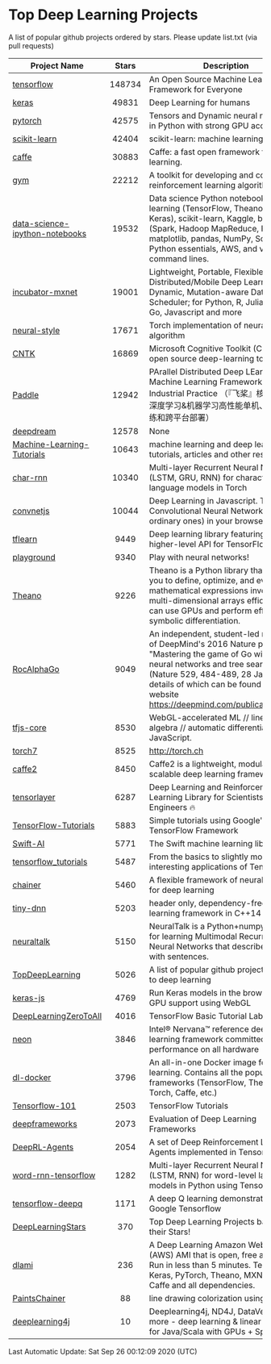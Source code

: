 # Top Deep Learning Projects
A list of popular github projects ordered by stars.
Please update list.txt (via pull requests)

|Project Name| Stars | Description |
| ---------- |:-----:| ----------- |
| [tensorflow](https://github.com/tensorflow/tensorflow) | 148734 | An Open Source Machine Learning Framework for Everyone |
| [keras](https://github.com/keras-team/keras) | 49831 | Deep Learning for humans |
| [pytorch](https://github.com/pytorch/pytorch) | 42575 | Tensors and Dynamic neural networks in Python with strong GPU acceleration |
| [scikit-learn](https://github.com/scikit-learn/scikit-learn) | 42404 | scikit-learn: machine learning in Python |
| [caffe](https://github.com/BVLC/caffe) | 30883 | Caffe: a fast open framework for deep learning. |
| [gym](https://github.com/openai/gym) | 22212 | A toolkit for developing and comparing reinforcement learning algorithms. |
| [data-science-ipython-notebooks](https://github.com/donnemartin/data-science-ipython-notebooks) | 19532 | Data science Python notebooks: Deep learning (TensorFlow, Theano, Caffe, Keras), scikit-learn, Kaggle, big data (Spark, Hadoop MapReduce, HDFS), matplotlib, pandas, NumPy, SciPy, Python essentials, AWS, and various command lines. |
| [incubator-mxnet](https://github.com/apache/incubator-mxnet) | 19001 | Lightweight, Portable, Flexible Distributed/Mobile Deep Learning with Dynamic, Mutation-aware Dataflow Dep Scheduler; for Python, R, Julia, Scala, Go, Javascript and more |
| [neural-style](https://github.com/jcjohnson/neural-style) | 17671 | Torch implementation of neural style algorithm |
| [CNTK](https://github.com/microsoft/CNTK) | 16869 | Microsoft Cognitive Toolkit (CNTK), an open source deep-learning toolkit |
| [Paddle](https://github.com/PaddlePaddle/Paddle) | 12942 | PArallel Distributed Deep LEarning: Machine Learning Framework from Industrial Practice （『飞桨』核心框架，深度学习&机器学习高性能单机、分布式训练和跨平台部署） |
| [deepdream](https://github.com/google/deepdream) | 12578 | None |
| [Machine-Learning-Tutorials](https://github.com/ujjwalkarn/Machine-Learning-Tutorials) | 10643 | machine learning and deep learning tutorials, articles and other resources  |
| [char-rnn](https://github.com/karpathy/char-rnn) | 10340 | Multi-layer Recurrent Neural Networks (LSTM, GRU, RNN) for character-level language models in Torch |
| [convnetjs](https://github.com/karpathy/convnetjs) | 10044 | Deep Learning in Javascript. Train Convolutional Neural Networks (or ordinary ones) in your browser. |
| [tflearn](https://github.com/tflearn/tflearn) | 9449 | Deep learning library featuring a higher-level API for TensorFlow. |
| [playground](https://github.com/tensorflow/playground) | 9340 | Play with neural networks! |
| [Theano](https://github.com/Theano/Theano) | 9226 | Theano is a Python library that allows you to define, optimize, and evaluate mathematical expressions involving multi-dimensional arrays efficiently. It can use GPUs and perform efficient symbolic differentiation. |
| [RocAlphaGo](https://github.com/Rochester-NRT/RocAlphaGo) | 9049 | An independent, student-led replication of DeepMind's 2016 Nature publication, "Mastering the game of Go with deep neural networks and tree search" (Nature 529, 484-489, 28 Jan 2016), details of which can be found on their website https://deepmind.com/publications.html. |
| [tfjs-core](https://github.com/tensorflow/tfjs-core) | 8530 | WebGL-accelerated ML // linear algebra // automatic differentiation for JavaScript. |
| [torch7](https://github.com/torch/torch7) | 8525 | http://torch.ch |
| [caffe2](https://github.com/facebookarchive/caffe2) | 8450 | Caffe2 is a lightweight, modular, and scalable deep learning framework. |
| [tensorlayer](https://github.com/tensorlayer/tensorlayer) | 6287 | Deep Learning and Reinforcement Learning Library for Scientists and Engineers 🔥 |
| [TensorFlow-Tutorials](https://github.com/nlintz/TensorFlow-Tutorials) | 5883 | Simple tutorials using Google's TensorFlow Framework |
| [Swift-AI](https://github.com/Swift-AI/Swift-AI) | 5771 | The Swift machine learning library. |
| [tensorflow_tutorials](https://github.com/pkmital/tensorflow_tutorials) | 5487 | From the basics to slightly more interesting applications of Tensorflow |
| [chainer](https://github.com/chainer/chainer) | 5460 | A flexible framework of neural networks for deep learning |
| [tiny-dnn](https://github.com/tiny-dnn/tiny-dnn) | 5203 | header only, dependency-free deep learning framework in C++14 |
| [neuraltalk](https://github.com/karpathy/neuraltalk) | 5150 | NeuralTalk is a Python+numpy project for learning Multimodal Recurrent Neural Networks that describe images with sentences. |
| [TopDeepLearning](https://github.com/aymericdamien/TopDeepLearning) | 5026 | A list of popular github projects related to deep learning |
| [keras-js](https://github.com/transcranial/keras-js) | 4769 | Run Keras models in the browser, with GPU support using WebGL |
| [DeepLearningZeroToAll](https://github.com/hunkim/DeepLearningZeroToAll) | 4016 | TensorFlow Basic Tutorial Labs |
| [neon](https://github.com/NervanaSystems/neon) | 3846 | Intel® Nervana™ reference deep learning framework committed to best performance on all hardware |
| [dl-docker](https://github.com/floydhub/dl-docker) | 3796 | An all-in-one Docker image for deep learning. Contains all the popular DL frameworks (TensorFlow, Theano, Torch, Caffe, etc.) |
| [Tensorflow-101](https://github.com/sjchoi86/Tensorflow-101) | 2503 | TensorFlow Tutorials |
| [deepframeworks](https://github.com/zer0n/deepframeworks) | 2073 | Evaluation of Deep Learning Frameworks |
| [DeepRL-Agents](https://github.com/awjuliani/DeepRL-Agents) | 2054 | A set of Deep Reinforcement Learning Agents implemented in Tensorflow. |
| [word-rnn-tensorflow](https://github.com/hunkim/word-rnn-tensorflow) | 1282 | Multi-layer Recurrent Neural Networks (LSTM, RNN) for word-level language models in Python using TensorFlow. |
| [tensorflow-deepq](https://github.com/siemanko/tensorflow-deepq) | 1171 | A deep Q learning demonstration using Google Tensorflow |
| [DeepLearningStars](https://github.com/hunkim/DeepLearningStars) | 370 | Top Deep Learning Projects based on their Stars! |
| [dlami](https://github.com/ritchieng/dlami) | 236 | A Deep Learning Amazon Web Service (AWS) AMI that is open, free and works. Run in less than 5 minutes. TensorFlow, Keras, PyTorch, Theano, MXNet, CNTK, Caffe and all dependencies. |
| [PaintsChainer](https://github.com/taizan/PaintsChainer) | 88 | line drawing colorization using chainer |
| [deeplearning4j](https://github.com/deeplearning4j/deeplearning4j) | 10 | Deeplearning4j, ND4J, DataVec and more - deep learning & linear algebra for Java/Scala with GPUs + Spark |

Last Automatic Update: Sat Sep 26 00:12:09 2020 (UTC)
